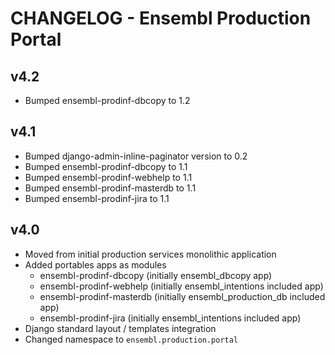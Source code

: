 CHANGELOG - Ensembl Production Portal
=====================================

v4.2
----
- Bumped ensembl-prodinf-dbcopy to 1.2

v4.1
----
- Bumped django-admin-inline-paginator version to 0.2
- Bumped ensembl-prodinf-dbcopy to 1.1
- Bumped ensembl-prodinf-webhelp to 1.1
- Bumped ensembl-prodinf-masterdb to 1.1
- Bumped ensembl-prodinf-jira to 1.1

v4.0
----
- Moved from initial production services monolithic application
- Added portables apps as modules
  - ensembl-prodinf-dbcopy (initially ensembl_dbcopy app)
  - ensembl-prodinf-webhelp (initially ensembl_intentions included app)
  - ensembl-prodinf-masterdb (initially ensembl_production_db included app)
  - ensembl-prodinf-jira (initially ensembl_intentions included app)
- Django standard layout / templates integration
- Changed namespace to `ensembl.production.portal`
  
